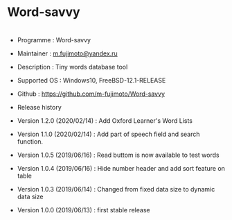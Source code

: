 #
# Word-savvy 
#

* Programme : Word-savvy

* Maintainer : m.fujimoto@yandex.ru
 
* Description : Tiny words database tool

* Supported OS : Windows10, FreeBSD-12.1-RELEASE

* Github : https://github.com/m-fujimoto/Word-savvy

* Release history

* Version 1.2.0	(2020/02/14)
	: Add Oxford Learner's Word Lists

* Version 1.1.0	(2020/02/14)
	: Add part of speech field and search function.

* Version 1.0.5	(2019/06/16)
	: Read buttom is now available to test words 

* Version 1.0.4	(2019/06/16)
	: Hide number header and add sort feature on table 

* Version 1.0.3	(2019/06/14)
	: Changed from fixed data size to dynamic data size

* Version 1.0.0	(2019/06/13)
	: first stable release
